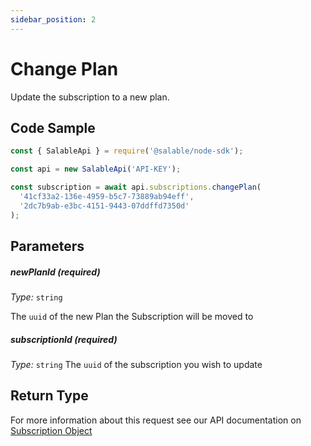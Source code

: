 ```yaml
---
sidebar_position: 2
---
```


# Change Plan

Update the subscription to a new plan.

## Code Sample

```typescript
const { SalableApi } = require('@salable/node-sdk');

const api = new SalableApi('API-KEY');

const subscription = await api.subscriptions.changePlan(
  '41cf33a2-136e-4959-b5c7-73889ab94eff',
  '2dc7b9ab-e3bc-4151-9443-07ddffd7350d'
);
```

## Parameters

##### newPlanId (_required_)

_Type:_ `string`

The `uuid` of the new Plan the Subscription will be moved to

##### subscriptionId (_required_)

_Type:_ `string`
The `uuid` of the subscription you wish to update

## Return Type

For more information about this request see our API documentation on [Subscription Object](https://docs.salable.app/api#tag/Subscriptions/operation/getSubscriptionByUuid)
